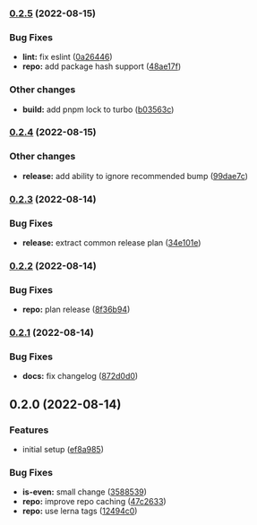 

### [0.2.5](https://github.com/tuan231195/monorepo-template/compare/is-even@0.2.4...is-even@0.2.5) (2022-08-15)


### Bug Fixes

* **lint:** fix eslint ([0a26446](https://github.com/tuan231195/monorepo-template/commit/0a2644655d0247ec13f24f38253f66d7e7a29d5d))
* **repo:** add package hash support ([48ae17f](https://github.com/tuan231195/monorepo-template/commit/48ae17f2ba2cec4c96cde2bad9ba5ace6b37a300))


### Other changes

* **build:** add pnpm lock to turbo ([b03563c](https://github.com/tuan231195/monorepo-template/commit/b03563c9965a5323bdc7db70f0c807a41fe933ba))

### [0.2.4](https://github.com/tuan231195/monorepo-template/compare/is-even@0.2.3...is-even@0.2.4) (2022-08-15)


### Other changes

* **release:** add ability to ignore recommended bump ([99dae7c](https://github.com/tuan231195/monorepo-template/commit/99dae7c5b8c31daa072b8355080d684cdd3fe203))

### [0.2.3](https://github.com/tuan231195/monorepo-template/compare/is-even@0.2.2...is-even@0.2.3) (2022-08-14)


### Bug Fixes

* **release:** extract common release plan ([34e101e](https://github.com/tuan231195/monorepo-template/commit/34e101e6c3fee78679a727c1dfafcb69774769ac))

### [0.2.2](https://github.com/tuan231195/monorepo-template/compare/is-even@0.2.1...is-even@0.2.2) (2022-08-14)


### Bug Fixes

* **repo:** plan release ([8f36b94](https://github.com/tuan231195/monorepo-template/commit/8f36b9451c047e0770e68013ee054921608b78df))

### [0.2.1](https://github.com/tuan231195/monorepo-template/compare/is-even@0.2.0...is-even@0.2.1) (2022-08-14)


### Bug Fixes

* **docs:** fix changelog ([872d0d0](https://github.com/tuan231195/monorepo-template/commit/872d0d01e09a63391db09046dcdd323163d00e3e))

## 0.2.0 (2022-08-14)


### Features

* initial setup ([ef8a985](https://github.com/tuan231195/monorepo-template/commit/ef8a98584c0b3ee00e3a8d07bf441382374ba38c))


### Bug Fixes

* **is-even:** small change ([3588539](https://github.com/tuan231195/monorepo-template/commit/3588539641ede3660a22fd535f26e17f0e70df6c))
* **repo:** improve repo caching ([47c2633](https://github.com/tuan231195/monorepo-template/commit/47c26337a3d262312b311a3052043c75f7e88d6b))
* **repo:** use lerna tags ([12494c0](https://github.com/tuan231195/monorepo-template/commit/12494c0cfb6057b97d23f66bd247a292385a49ca))
